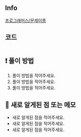 ## Info
<a href="URL주소" rel="nofollow">프로그래머스/문제이름</a>
## 코드
```java

```

## ❗ 풀이 방법

1. 풀이 방법을 적어주세요.
2. 풀이 방법을 적어주세요.
3. 풀이 방법을 적어주세요.


## 🙂 새로 알게된 점 또는 메모

* 새로 알게된 점을 적어주세요.
* 새로 알게된 점을 적어주세요.
* 새로 알게된 점을 적어주세요.